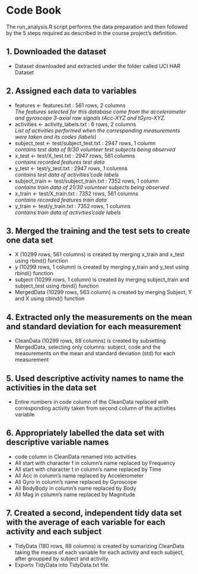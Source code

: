 # Code Book

The run_analysis.R script performs the data preparation and then followed by the 5 steps required as described in the course project’s definition.

## 1. Downloaded the dataset
- Dataset downloaded and extracted under the folder called UCI HAR Dataset

## 2. Assigned each data to variables
- features <- features.txt : 561 rows, 2 columns  
*The features selected for this database come from the accelerometer and gyroscope 3-axial raw signals tAcc-XYZ and tGyro-XYZ.*
- activities <- activity_labels.txt : 6 rows, 2 columns  
*List of activities performed when the corresponding measurements were taken and its codes (labels)*
- subject_test <- test/subject_test.txt : 2947 rows, 1 column  
*contains test data of 9/30 volunteer test subjects being observed*
- x_test <- test/X_test.txt : 2947 rows, 561 columns  
*contains recorded features test data*
- y_test <- test/y_test.txt : 2947 rows, 1 columns  
*contains test data of activities’code labels*
- subject_train <- test/subject_train.txt : 7352 rows, 1 column  
*contains train data of 21/30 volunteer subjects being observed*
- x_train <- test/X_train.txt : 7352 rows, 561 columns  
*contains recorded features train data*
- y_train <- test/y_train.txt : 7352 rows, 1 columns  
*contains train data of activities’code labels*

## 3. Merged the training and the test sets to create one data set
- X (10299 rows, 561 columns) is created by merging x_train and x_test using rbind() function
- y (10299 rows, 1 column) is created by merging y_train and y_test using rbind() function
- subject (10299 rows, 1 column) is created by merging subject_train and subject_test using rbind() function
- MergedData (10299 rows, 563 column) is created by merging Subject, Y and X using cbind() function

## 4. Extracted only the measurements on the mean and standard deviation for each measurement
- CleanData (10299 rows, 88 columns) is created by subsetting MergedData, selecting only columns: subject, code and the measurements on the mean and standard deviation (std) for each measurement

## 5. Used descriptive activity names to name the activities in the data set
- Entire numbers in code column of the CleanData replaced with corresponding activity taken from second column of the activities variable

## 6. Appropriately labelled the data set with descriptive variable names
- code column in CleanData renamed into activities
- All start with character f in column’s name replaced by Frequency
- All start with character t in column’s name replaced by Time
- All Acc in column’s name replaced by Accelerometer
- All Gyro in column’s name replaced by Gyroscope
- All BodyBody in column’s name replaced by Body
- All Mag in column’s name replaced by Magnitude

## 7. Created a second, independent tidy data set with the average of each variable for each activity and each subject
- TidyData (180 rows, 88 columns) is created by sumarizing CleanData taking the means of each variable for each activity and each subject, after groupped by subject and activity.
- Exports TidyData into TidyData.txt file.
